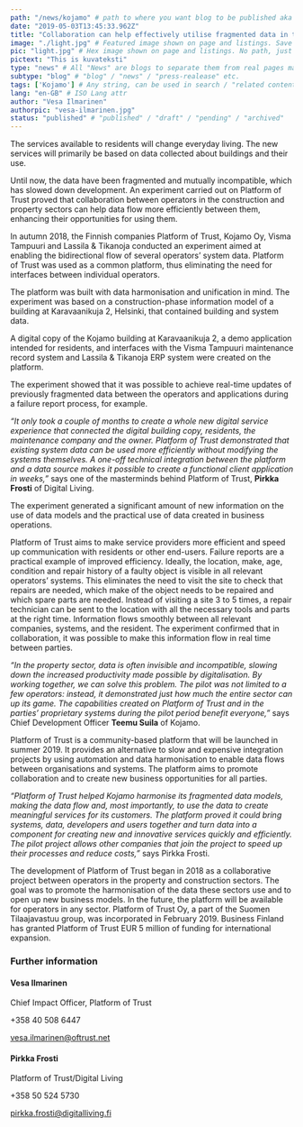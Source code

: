 ```yaml
---
path: "/news/kojamo" # path to where you want blog to be published aka https://preview.oftrust.net/blogs/sport-venue
date: "2019-05-03T13:45:33.962Z"
title: "Collaboration can help effectively utilise fragmented data in the property sector"
image: "./light.jpg" # Featured image shown on page and listings. Save in same folder. Don't use svg.
pic: "light.jpg" # Hex image shown on page and listings. No path, just filename. Save in same folder. Don't use svg.
pictext: "This is kuvateksti"
type: "news" # All "News" are blogs to separate them from real pages made with MarkDown, so that they appear in blog listings etc.
subtype: "blog" # "blog" / "news" / "press-realease" etc.
tags: ['Kojamo'] # Any string, can be used in search / "related content"
lang: "en-GB" # ISO Lang attr
author: "Vesa Ilmarinen"
authorpic: "vesa-ilmarinen.jpg"
status: "published" # "published" / "draft" / "pending" / "archived"
---
```

The services available to residents will change everyday living. The new services will primarily be based on data collected about buildings and their use.

Until now, the data have been fragmented and mutually incompatible, which has slowed down development. An experiment carried out on Platform of Trust proved that collaboration between operators in the construction and property sectors can help data flow more efficiently between them, enhancing their opportunities for using them.

In autumn 2018, the Finnish companies Platform of Trust, Kojamo Oy, Visma Tampuuri and Lassila & Tikanoja conducted an experiment aimed at enabling the bidirectional flow of several operators’ system data. Platform of Trust was used as a common platform, thus eliminating the need for interfaces between individual operators.

The platform was built with data harmonisation and unification in mind. The experiment was based on a construction-phase information model of a building at Karavaanikuja 2, Helsinki, that contained building and system data.

A digital copy of the Kojamo building at Karavaanikuja 2, a demo application intended for residents, and interfaces with the Visma Tampuuri maintenance record system and Lassila & Tikanoja ERP system were created on the platform.

The experiment showed that it was possible to achieve real-time updates of previously fragmented data between the operators and applications during a failure report process, for example.

_“It only took a couple of months to create a whole new digital service experience that connected the digital building copy, residents, the maintenance company and the owner. Platform of Trust demonstrated that existing system data can be used more efficiently without modifying the systems themselves. A one-off technical integration between the platform and a data source makes it possible to create a functional client application in weeks,”_ says one of the masterminds behind Platform of Trust, **Pirkka Frosti** of Digital Living.

The experiment generated a significant amount of new information on the use of data models and the practical use of data created in business operations.

Platform of Trust aims to make service providers more efficient and speed up communication with residents or other end-users. Failure reports are a practical example of improved efficiency. Ideally, the location, make, age, condition and repair history of a faulty object is visible in all relevant operators’ systems. This eliminates the need to visit the site to check that repairs are needed, which make of the object needs to be repaired and which spare parts are needed. Instead of visiting a site 3 to 5 times, a repair technician can be sent to the location with all the necessary tools and parts at the right time. Information flows smoothly between all relevant companies, systems, and the resident. The experiment confirmed that in collaboration, it was possible to make this information flow in real time between parties.

_“In the property sector, data is often invisible and incompatible, slowing down the increased productivity made possible by digitalisation. By working together, we can solve this problem. The pilot was not limited to a few operators: instead, it demonstrated just how much the entire sector can up its game. The capabilities created on Platform of Trust and in the parties’ proprietary systems during the pilot period benefit everyone,”_ says Chief Development Officer **Teemu Suila** of Kojamo.

Platform of Trust is a community-based platform that will be launched in summer 2019. It provides an alternative to slow and expensive integration projects by using automation and data harmonisation to enable data flows between organisations and systems. The platform aims to promote collaboration and to create new business opportunities for all parties.

_“Platform of Trust helped Kojamo harmonise its fragmented data models, making the data flow and, most importantly, to use the data to create meaningful services for its customers. The platform proved it could bring systems, data, developers and users together and turn data into a component for creating new and innovative services quickly and efficiently. The pilot project allows other companies that join the project to speed up their processes and reduce costs,”_ says Pirkka Frosti.

The development of Platform of Trust began in 2018 as a collaborative project between operators in the property and construction sectors. The goal was to promote the harmonisation of the data these sectors use and to open up new business models. In the future, the platform will be available for operators in any sector. Platform of Trust Oy, a part of the Suomen Tilaajavastuu group, was incorporated in February 2019. Business Finland has granted Platform of Trust EUR 5 million of funding for international expansion.

### Further information

#### Vesa Ilmarinen

Chief Impact Officer, Platform of Trust

+358 40 508 6447

vesa.ilmarinen@oftrust.net

#### Pirkka Frosti

Platform of Trust/Digital Living

+358 50 524 5730

pirkka.frosti@digitalliving.fi
